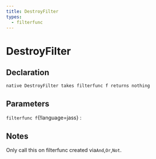 ```yaml
---
title: DestroyFilter
types:
  - filterfunc
---
```


# DestroyFilter

## Declaration

```jass
native DestroyFilter takes filterfunc f returns nothing
```

## Parameters
`filterfunc f`{!language=jass}
: 

## Notes 
Only call this on filterfunc created via`And`,`Or`,`Not`.
